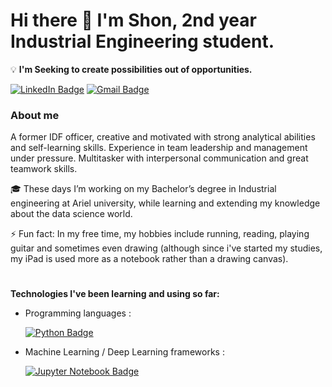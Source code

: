 # Hi there 👋 I'm Shon, 2nd year Industrial Engineering student.
:bulb: **I'm Seeking to create possibilities out of opportunities.**
<div align="left">
 
[![LinkedIn Badge](https://img.shields.io/badge/-LinkedIn-blue?style=plastic&amp&logo=linkedin&logoColor=white&amp&link=https://www.linkedin.com/in/shonshchori/)](https://www.linkedin.com/in/shonshchori/)
[![Gmail Badge](https://img.shields.io/badge/-sshchori100@gmail.com-grey?style=plastic&logo=Gmail&logoColor=red&link=mailto:sshchori100@gmail.com)](mailto:sshchori100@gmail.com)
</div>

### About me

A former IDF officer, creative and motivated with strong analytical abilities and self-learning skills. Experience in team leadership and management under pressure. Multitasker with interpersonal communication and great teamwork skills.

:mortar_board: These days I’m working on my Bachelor’s degree in Industrial engineering at Ariel university, while learning and extending my knowledge about the data science world.

⚡ Fun fact: In my free time, my hobbies include running, reading, playing guitar and sometimes even drawing (although since i've started my studies, my iPad is used more as a notebook rather than a drawing canvas).

#
**Technologies I've been learning and using so far:**
<div align="left">
 
- Programming languages : 
 
  [![Python Badge](https://img.shields.io/badge/-Python-white?style=plastic&logo=python&logoColor=F7BD2F&link=https://github.com/shonshchori)](https://github.com/shonshchori)
 
 - Machine Learning / Deep Learning frameworks :
 
     [![Jupyter Notebook Badge](https://img.shields.io/badge/-Jupyter%20Notebook-white?style=plastic&logo=jupyter&logoColor=F37626&link=https://github.com/shonshchori)](https://github.com/shonshchori)

 
</div>
</div>
  
